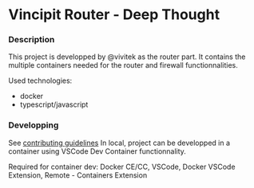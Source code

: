# Vincipit Router - Deep Thought


### Description

This project is developped by @vivitek as the router part. It contains the multiple containers needed for the router and firewall functionnalities.

Used technologies:
- docker
- typescript/javascript

### Developping

See [contributing guidelines](./holocron/router/contributing.md)
In local, project can be developped in a container using VSCode Dev Container functionnality.

Required for container dev: Docker CE/CC, VSCode, Docker VSCode Extension, Remote - Containers Extension
